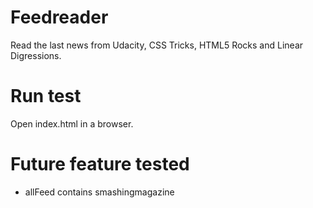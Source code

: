 # Feedreader

Read the last news from Udacity, CSS Tricks, HTML5 Rocks and Linear Digressions.

# Run test

Open index.html in a browser.

# Future feature tested

* allFeed contains smashingmagazine
